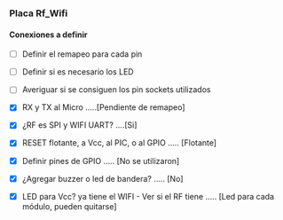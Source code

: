 ### Placa Rf_Wifi

#### Conexiones a definir 
  - [ ] Definir el remapeo para cada pin
  - [ ] Definir si es necesario los LED
  - [ ] Averiguar si se consiguen los pin sockets utilizados
    
  - [x] RX y TX al Micro .....[Pendiente de remapeo]
  - [x] ¿RF es SPI y WIFI UART? ....[Si]
  - [x] RESET flotante, a Vcc, al PIC, o al GPIO ..... [Flotante]
  - [x] Definir pines de GPIO ..... [No se utilizaron]
  - [x] ¿Agregar buzzer o led de bandera? ..... [No]
  - [x] LED para Vcc? ya tiene el WIFI - Ver si el RF tiene ..... [Led para cada módulo, pueden quitarse]
